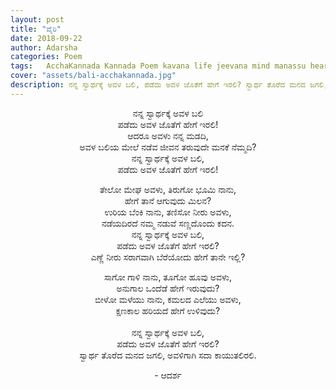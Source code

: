 ```yaml
---
layout: post
title: "ವೈರಿ"
date: 2018-09-22
author: Adarsha
categories: Poem
tags:	AcchaKannada Kannada Poem kavana life jeevana mind manassu heart thoughts yochane war yuddha girl marriage
cover: "assets/bali-acchakannada.jpg"
description: ನನ್ನ ಸ್ವಾರ್ಥಕ್ಕೆ ಅವಳ ಬಲಿ, ಪಡೆದು ಅವಳ ಜೊತೆಗೆ ಹೇಗೆ ಇರಲಿ? ಸ್ವಾರ್ಥ ತೊರೆದ ಮನದ ಜಗಲಿ, ಅವಳಿಗಾಗಿ ಸದಾ ಕಾಯುತಲಿರಲಿ.
---
```


<p align ="center">ನನ್ನ ಸ್ವಾರ್ಥಕ್ಕೆ ಅವಳ ಬಲಿ<br>
ಪಡೆದು ಅವಳ ಜೊತೆಗೆ ಹೇಗೆ ಇರಲಿ!<br>
ಆದರೂ ಅವಳು ನನ್ನ ಮಡದಿ,<br>
ಅವಳ ಬಲಿಯ ಮೇಲೆ ನಡೆವ ಜೀವನ ತರುವುದೇ ಮನಕೆ ನೆಮ್ಮದಿ?<br>
ನನ್ನ ಸ್ವಾರ್ಥಕ್ಕೆ ಅವಳ ಬಲಿ,<br>
ಪಡೆದು ಅವಳ ಜೊತೆಗೆ ಹೇಗೆ ಇರಲಿ!</p>

<p align ="center">ತೇಲೋ ಮೇಘ ಅವಳು, ತಿರುಗೋ ಭೂಮಿ ನಾನು,<br>
ಹೇಗೆ ತಾನೆ ಆಗುವುದು ಮಿಲನ?<br>
ಉರಿಯ ಬೆಂಕಿ ನಾನು, ತಣಿಸೋ ನೀರು ಅವಳು,<br>
ನಡೆಯದಿರದೆ ನಮ್ಮ ನಡುವೆ ಸಣ್ಣದೊಂದು ಕದನ.<br>
ನನ್ನ ಸ್ವಾರ್ಥಕ್ಕೆ ಅವಳ ಬಲಿ,<br>
ಪಡೆದು ಅವಳ ಜೊತೆಗೆ ಹೇಗೆ ಇರಲಿ?<br>
ಎಣ್ಣೆ ನೀರು ಸರಾಗವಾಗಿ ಬೆರೆಯೋದು ಹೇಗೆ ತಾನೇ ಇಲ್ಲಿ?</p>

<p align ="center">ಸಾಗೋ ಗಾಳಿ ನಾನು, ತೂಗೋ ಹೂವು ಅವಳು,<br>
ಅನುಗಾಲ ಒಂದೆಡೆ ಹೇಗೆ ಇರುವುದು?<br>
ಬೀಳೋ ಮಳೆಯು ನಾನು, ಕಮಲದ ಎಲೆಯು ಅವಳು,<br>
ಕ್ಷಣಕಾಲ ಹರಿಯದೆ ಹೇಗೆ ಉಳಿವುದು?<br><br>
ನನ್ನ ಸ್ವಾರ್ಥಕ್ಕೆ ಅವಳ ಬಲಿ,<br>
ಪಡೆದು ಅವಳ ಜೊತೆಗೆ ಹೇಗೆ ಇರಲಿ?<br>
ಸ್ವಾರ್ಥ ತೊರೆದ ಮನದ ಜಗಲಿ, ಅವಳಿಗಾಗಿ ಸದಾ ಕಾಯುತಲಿರಲಿ.</p>

<p align ="center">- ಆದರ್ಶ</p>
